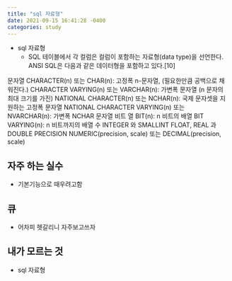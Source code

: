 ```yaml
---
title: "sql 자료형"
date: 2021-09-15 16:41:28 -0400
categories: study
---
```

- sql 자료형
    - SQL 테이블에서 각 컬럼은 컬럼이 포함하는 자료형(data type)을 선언한다. ANSI SQL은 다음과 같은 데이터형을 포함하고 있다.[10]

문자열
CHARACTER(n) 또는 CHAR(n): 고정폭 n-문자열, (필요한만큼 공백으로 채워진다.)
CHARACTER VARYING(n) 또는 VARCHAR(n): 가변폭 문자열 (n 문자의 최대 크기를 가진)
NATIONAL CHARACTER(n) 또는 NCHAR(n): 국제 문자셋을 지원하는 고정폭 문자열
NATIONAL CHARACTER VARYING(n) 또는 NVARCHAR(n): 가변폭 NCHAR 문자열
비트 열
BIT(n): n 비트의 배열
BIT VARYING(n): n 비트까지의 배열
수
INTEGER 와 SMALLINT
FLOAT, REAL 과 DOUBLE PRECISION
NUMERIC(precision, scale) 또는 DECIMAL(precision, scale)
 
## 자주 하는 실수
  - 기본기능으로 때우려고함
## 큐
  - 어차피 헷갈리니 자주보고쓰자
## 내가 모르는 것
  - sql 자료형
   
